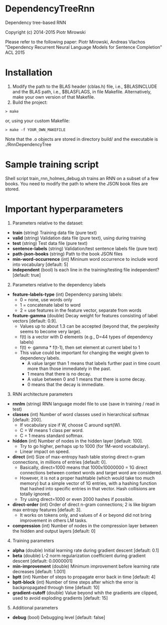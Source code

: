 # DependencyTreeRnn
Dependency tree-based RNN

Copyright (c) 2014-2015 Piotr Mirowski

Please refer to the following paper:
Piotr Mirowski, Andreas Vlachos
"Dependency Recurrent Neural Language Models for Sentence Completion"
ACL 2015

# Installation
1. Modify the path to the BLAS header (cblas.h) file, i.e., $BLASINCLUDE
   and the BLAS path, i.e., $BLASFLAGS, in file Makefile.
   Alternatively, make your own version of that Makefile.
2. Build the project:
```
> make
```
   or, using your custom Makefile:
```
> make -f YOUR_OWN_MAKEFILE
```
Note that the .o objects are stored in directory build/ and the executable is ./RnnDependencyTree
   
# Sample training script
Shell script train_rnn_holmes_debug.sh trains an RNN on a subset of a few books.
You need to modify the path to where the JSON book files are stored.

# Important hyperparameters

1. Parameters relative to the dataset:
  * **train** (string) Training data file (pure text)
  * **valid** (string) Validation data file (pure text), using during training
  * **test** (string) Test data file (pure text)
  * **sentence-labels** (string) Validation/test sentence labels file (pure text)
  * **path-json-books** (string) Path to the book JSON files
  * **min-word-occurrence** (int) Mininum word occurrence to include word into vocabulary [default: 5]
  * **independent** (bool) Is each line in the training/testing file independent? [default: true]

2. Parameters relative to the dependency labels
  * **feature-labels-type** (int) Dependency parsing labels:
    * 0 = none, use words only
    * 1 = concatenate label to word
    * 2 = use features in the feature vector, separate from words
  * **feature-gamma** (double) Decay weight for features consisting of label vectors [default: 0.9].
    * Values up to about 1.3 can be accepted (beyond that, the perplexity seems to become very large).
    * f(t) is a vector with D elements (e.g., D=44 types of dependency labels)
    * f(t) <- gamma * f(t-1), then set element at current label to 1
    * This value could be important for changing the weight given to dependency labels.
      * A value larger than 1 means that labels further past in time count more than those immediately in the past.
      * 1 means that there is no decay.
      * A value between 0 and 1 means that there is some decay.
      * 0 means that the decay is immediate.

3. RNN architecture parameters
  * **rnnlm** (string) RNN language model file to use (save in training / read in test)
  * **classes** (int) Number of word classes used in hierarchical softmax [default: 200].
    * If vocabulary size if W, choose C around sqrt(W).
    * C = W means 1 class per word.
    * C = 1 means standard softmax.
  * **hidden** (int) Number of nodes in the hidden layer [default: 100].
    * Try to go higher, perhaps up to 1000 (for 1M-word vocabulary).
    * Linear impact on speed.
  * **direct** (int) Size of max-entropy hash table storing direct n-gram connections, in millions of entries [default: 0].
    * Basically, direct=1000 means that 1000x10000000 = 1G direct connections between context words and target word are considered.
    * However, it is not a proper hashtable (which would take too much memory) but a simple vector of 1G entries, with a hashing function that hashed into specific entries in that vector. Hash collisions are totally ignored.
    * Try using direct=1000 or even 2000 hashes if possible.
  * **direct-order** (int) Order of direct n-gram connections; 2 is like bigram max entropy features [default: 3].
    * It works on tokens only, and values of 4 or beyond did not bring improvement in others LM tasks.
  * **compression** (int) Number of nodes in the compression layer between the hidden and output layers [default: 0]

4. Training parameters
  * **alpha** (double) Initial learning rate during gradient descent [default: 0.1]
  * **beta** (double) L-2 norm regularization coefficient during gradient descent [default: 0.0000001]
  * **min-improvement** (double) Minimum improvement before learning rate decreases [default: 1.001]
  * **bptt** (int) Number of steps to propagate error back in time [default: 4]
  * **bptt-block** (int) Number of time steps after which the error is backpropagated through time [default: 10]
  * **gradient-cutoff** (double) Value beyond whih the gradients are clipped, used to avoid exploding gradients [default: 15]

5. Additional parameters
  * **debug** (bool) Debugging level [default: false]

